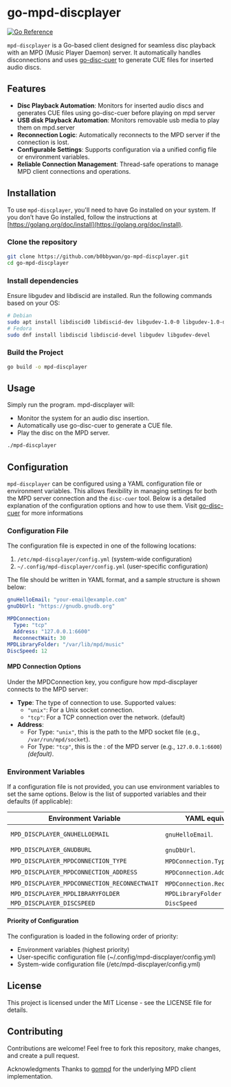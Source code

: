 # go-mpd-discplayer

[![Go Reference](https://pkg.go.dev/badge/github.com/b0bbywan/go-mpd-discplayer.svg)](https://pkg.go.dev/github.com/b0bbywan/go-mpd-discplayer)

`mpd-discplayer` is a Go-based client designed for seamless disc playback with an MPD (Music Player Daemon) server. It automatically handles disconnections and uses [go-disc-cuer](https://github.com/b0bbywan/go-disc-cuer/) to generate CUE files for inserted audio discs.


## Features

- **Disc Playback Automation**: Monitors for inserted audio discs and generates CUE files using go-disc-cuer before playing on mpd server
- **USB disk Playback Automation**: Monitors removable usb media to play them on mpd.server
- **Reconnection Logic**: Automatically reconnects to the MPD server if the connection is lost.
- **Configurable Settings**: Supports configuration via a unified config file or environment variables.
- **Reliable Connection Management**: Thread-safe operations to manage MPD client connections and operations.


## Installation

To use `mpd-discplayer`, you'll need to have Go installed on your system. If you don’t have Go installed, follow the instructions at [https://golang.org/doc/install](https://golang.org/doc/install).

### Clone the repository

```bash
git clone https://github.com/b0bbywan/go-mpd-discplayer.git
cd go-mpd-discplayer
```

### Install dependencies
Ensure libgudev and libdiscid are installed. Run the following commands based on your OS:

```bash
# Debian
sudo apt install libdiscid0 libdiscid-dev libgudev-1.0-0 libgudev-1.0-dev
# Fedora
sudo dnf install libdiscid libdiscid-devel libgudev libgudev-devel
```

### Build the Project
```bash
go build -o mpd-discplayer
```


## Usage

Simply run the program. mpd-discplayer will:

- Monitor the system for an audio disc insertion.
- Automatically use go-disc-cuer to generate a CUE file.
- Play the disc on the MPD server.

```bash
./mpd-discplayer
```


## Configuration

`mpd-discplayer` can be configured using a YAML configuration file or environment variables. This allows flexibility in managing settings for both the MPD server connection and the `disc-cuer` tool. Below is a detailed explanation of the configuration options and how to use them.
Visit [go-disc-cuer](https://github.com/b0bbywan/go-disc-cuer/) for more informations

### Configuration File

The configuration file is expected in one of the following locations:
1. `/etc/mpd-discplayer/config.yml` (system-wide configuration)
2. `~/.config/mpd-discplayer/config.yml` (user-specific configuration)

The file should be written in YAML format, and a sample structure is shown below:

```yaml
gnuHelloEmail: "your-email@example.com"
gnuDbUrl: "https://gnudb.gnudb.org"

MPDConnection:
  Type: "tcp"
  Address: "127.0.0.1:6600"
  ReconnectWait: 30
MPDLibraryFolder: "/var/lib/mpd/music"
DiscSpeed: 12

```

#### MPD Connection Options
Under the MPDConnection key, you configure how mpd-discplayer connects to the MPD server:

- **Type**:
The type of connection to use. Supported values:
	- `"unix"`: For a Unix socket connection.
	- `"tcp"`: For a TCP connection over the network. (default)
- **Address**:
	- For Type: `"unix"`, this is the path to the MPD socket file (e.g., `/var/run/mpd/socket`).
	- For Type: `"tcp"`, this is the <hostname>:<port> of the MPD server (e.g., `127.0.0.1:6600`) *(default)*.

### Environment Variables

If a configuration file is not provided, you can use environment variables to set the same options. Below is the list of supported variables and their defaults (if applicable):

| Environment Variable           | YAML equivalent                          | Default Value                  |
|--------------------------------|--------------------------------------|--------------------------------|
| `MPD_DISCPLAYER_GNUHELLOEMAIL`     | `gnuHelloEmail`.      | *(no default,  empty value disable the integration)*      |
| `MPD_DISCPLAYER_GNUDBURL`          | `gnuDbUrl`.           | `https://gnudb.gnudb.org`    |
| `MPD_DISCPLAYER_MPDCONNECTION_TYPE`         | `MPDConnection.Type`. | `tcp`                        |
| `MPD_DISCPLAYER_MPDCONNECTION_ADDRESS`      | `MPDConnection.Address`. | `127.0.0.1:6600`   |
| `MPD_DISCPLAYER_MPDCONNECTION_RECONNECTWAIT`      | `MPDConnection.ReconnectWait`. | `30` (in seconds)          |
| `MPD_DISCPLAYER_MPDLIBRARYFOLDER` | `MPDLibraryFolder` | `/var/lib/mpd/music`
| `MPD_DISCPLAYER_DISCSPEED` | `DiscSpeed` | `12`


#### Priority of Configuration
The configuration is loaded in the following order of priority:
- Environment variables (highest priority)
- User-specific configuration file (~/.config/mpd-discplayer/config.yml)
- System-wide configuration file (/etc/mpd-discplayer/config.yml)

## License
This project is licensed under the MIT License - see the LICENSE file for details.

## Contributing
Contributions are welcome! Feel free to fork this repository, make changes, and create a pull request.

Acknowledgments
Thanks to [gompd](https://github.com/fhs/gompd) for the underlying MPD client implementation.
